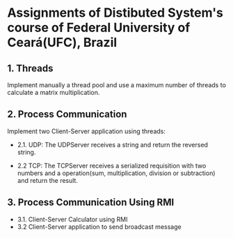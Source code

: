 # Assignments of Distibuted System's course of Federal University of Ceará(UFC), Brazil #

## 1. Threads

Implement manually a thread pool and use a maximum number of threads to calculate a matrix multiplication. 

## 2. Process Communication
Implement two Client-Server application using threads:

* 2.1. UDP: The UDPServer receives a string and return the reversed string.
	
* 2.2 TCP: The TCPServer receives a serialized requisition with two numbers and a operation(sum, multiplication, division or subtraction) and return the result.

## 3. Process Communication Using RMI

* 3.1. Client-Server Calculator using RMI
* 3.2 Client-Server application to send broadcast message
